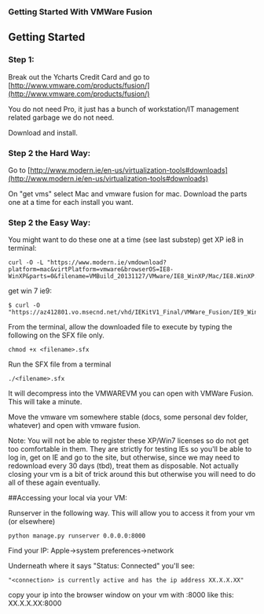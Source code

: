 ### Getting Started With VMWare Fusion

## Getting Started

### Step 1:

Break out the Ycharts Credit Card and go to [http://www.vmware.com/products/fusion/](http://www.vmware.com/products/fusion/)

You do not need Pro, it just has a bunch of workstation/IT management related garbage we do not need.

Download and install.

### Step 2 the Hard Way:
Go to [http://www.modern.ie/en-us/virtualization-tools#downloads](http://www.modern.ie/en-us/virtualization-tools#downloads)

On "get vms" select Mac and vmware fusion for mac.  Download the parts one at a time for each install you want.

### Step 2 the Easy Way:
You might want to do these one at a time (see last substep)
get XP ie8 in terminal:

    curl -O -L "https://www.modern.ie/vmdownload?platform=mac&virtPlatform=vmware&browserOS=IE8-WinXP&parts=0&filename=VMBuild_20131127/VMware/IE8_WinXP/Mac/IE8.WinXP.For.MacVMWare.sfx"

get win 7 ie9:

	$ curl -O "https://az412801.vo.msecnd.net/vhd/IEKitV1_Final/VMWare_Fusion/IE9_Win7/IE9.Win7.For.MacVMware.part0{1.sfx,2.rar,3.rar}"

From the terminal, allow the downloaded file to execute by typing the following on the SFX file only.

	chmod +x <filename>.sfx

Run the SFX file from a terminal 

	./<filename>.sfx 

It will decompress into the VMWAREVM you can open with VMWare Fusion.  This will take a minute.

Move the vmware vm somewhere stable (docs, some personal dev folder, whatever) and open with vmware fusion.

Note:  You will not be able to register these XP/Win7 licenses so do not get too comfortable in them.  They are strictly for testing IEs so you'll be able to log in, get on IE and go to the site, but otherwise, since we may need to redownload every 30 days (tbd), treat them as disposable.  Not actually closing your vm is a bit of trick around this but otherwise you will need to do all of these again eventually.

##Accessing your local via your VM:

Runserver in the following way.  This will allow you to access it from your vm (or elsewhere)

	python manage.py runserver 0.0.0.0:8000

Find your IP: Apple->system preferences->network

Underneath where it says "Status: Connected" you'll see:

	"<connection> is currently active and has the ip address XX.X.X.XX"

copy your ip into the browser window on your vm with :8000
like this: XX.X.X.XX:8000